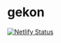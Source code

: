 # gekon

[![Netlify Status](https://api.netlify.com/api/v1/badges/cc27d215-fb26-45e6-a7f9-85265b5050a9/deploy-status)](https://app.netlify.com/sites/gekon/deploys)
